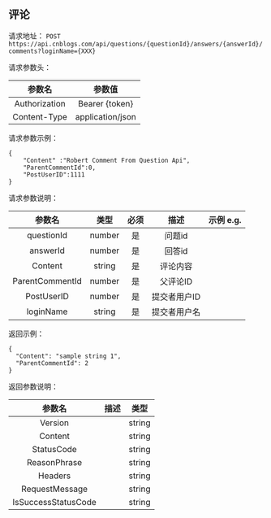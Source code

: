 ## 评论

请求地址：
`POST https://api.cnblogs.com/api/questions/{questionId}/answers/{answerId}/comments?loginName={XXX}`

请求参数头：


|参数名|参数值|
|:---:|:---:|
|Authorization|Bearer {token}|
|Content-Type|application/json|
请求参数示例：
```
{
    "Content" :"Robert Comment From Question Api",
    "ParentCommentId":0,
    "PostUserID":1111
}
```

请求参数说明：

|参数名|类型|必须|描述|示例 e.g.|
|:---:|:---:|:---:|:---:|:---:|
|questionId|number|是|问题id||
|answerId|number|是|回答id||
|Content|string|是|评论内容||
|ParentCommentId|number|是|父评论ID||
|PostUserID|number|是|提交者用户ID||
|loginName|string|是|提交者用户名||

返回示例：
```
{
  "Content": "sample string 1",
  "ParentCommentId": 2
}
```


返回参数说明：

|参数名|描述|类型|
|:---:|:---:|:---:|
|Version||string|
|Content||string|
|StatusCode||string|
|ReasonPhrase||string|
|Headers||string|
|RequestMessage||string|
|IsSuccessStatusCode||string|

